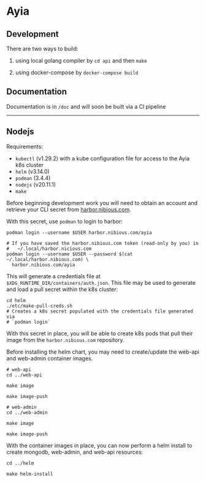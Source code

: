 # Ayia

## Development

There are two ways to build:

1. using local golang compiler by `cd api` and then `make`

2. using docker-compose by `docker-compose build`

## Documentation

Documentation is in `/doc` and will soon be built via a CI pipeline

---
## Nodejs

Requirements:
- `kubectl` (v1.29.2) with a kube configuration file for access to the Ayia k8s
  cluster
- `helm` (v3.14.0)
- `podman` (3.4.4)
- `nodejs` (v20.11.1)
- `make`

Before beginning development work you will need to obtain an account and
retrieve your CLI secret from [harbor.nibious.com](https://harbor.nibious.com).

With this secret, use `podman` to login to harbor:
```
podman login --username $USER harbor.nibious.com/ayia

# If you have saved the harbor.nibious.com token (read-only by you) in
#   ~/.local/harbor.nicious.com
podman login --username $USER --password $(cat ~/.local/harbor.nibious.com) \
  harbor.nibious.com/ayia

```

This will generate a credentials file at
`$XDG_RUNTIME_DIR/containers/auth.json`. This file may be used to generate and
load a pull secret within the k8s cluster:
```
cd helm
./etc/make-pull-creds.sh
# Creates a k8s secret populated with the credentials file generated via
# `podman login`
```

With this secret in place, you will be able to create k8s pods that pull their
image from the `harbor.nibious.com` repository.


Before installing the helm chart, you may need to create/update the web-api
and web-admin container images.
```
# web-api
cd ../web-api

make image

make image-push

# web-admin
cd ../web-admin

make image

make image-push
```

With the container images in place, you can now perform a helm install to
create mongodb, web-admin, and web-api resources:
```
cd ../helm

make helm-install
```
